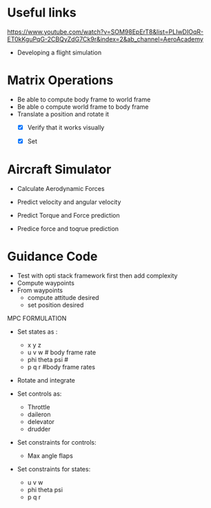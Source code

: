 # Useful links 
https://www.youtube.com/watch?v=SOM98EpErT8&list=PLIwDIOqR-ET0kKguPqG-2CBQyZdG7Ck9r&index=2&ab_channel=AeroAcademy
- Developing a flight simulation  

# Matrix Operations
- Be able to compute body frame to world frame 
- Be able o compute world frame to body frame
- Translate a position and rotate it 
  - [x] Verify that it works visually
  - [x] Set 


# Aircraft Simulator

- Calculate Aerodynamic Forces

- Predict velocity and angular velocity 

- Predict Torque and Force prediction 

- Predice force and toqrue prediction 


# Guidance Code
- Test with opti stack framework first then add complexity 
- Compute waypoints 
- From waypoints 
  - compute attitude desired 
  - set position desired 

MPC FORMULATION
- Set states as :
  - x y z
  - u v w # body frame rate
  - phi theta psi # 
  - p q r #body frame rates 

- Rotate and integrate 

- Set controls as:
  - Throttle
  - daileron 
  - delevator
  - drudder

- Set constraints for controls:
  - Max angle flaps

- Set constraints for states:
  - u v w
  - phi theta psi
  - p q r